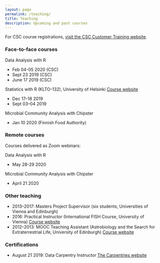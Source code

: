 ```yaml
---
layout: page
permalink: /teaching/
title: Teaching
description: Upcoming and past courses
---
```


For CSC course registrations, [visit the CSC Customer Training website](https://www.csc.fi/en/training).

### Face-to-face courses

Data Analysis with R

- Feb 04-05 2020 (CSC)
- Sept 23 2019 (CSC)
- June 17 2019 (CSC)

Statistics with R (KLTO-132), University of Helsinki [Course website](https://courses.helsinki.fi/en/klto-132)

- Dec 17–18 2019
- Sept 03–04 2019

Microbial Community Analysis with Chipster

- Jan 10 2020 (Finnish Food Authority)

### Remote courses

Courses delivered as Zoom webinars:

Data Analysis with R

- May 28-29 2020

Microbial Community Analysis with Chipster

- April 21 2020

### Other teaching

- 2013–2017: Masters Project Supervisor (six students, Universities of Vienna and Edinburgh)
- 2016: Practical Instructor (International FISH Course, University of Vienna) [Course website](http://www.microbial-ecology.net/international-fish-course) 
- 2012–2013: MOOC Teaching Assistant (Astrobiology and the Search for Extraterrestrial Life, University of Edinburgh) [Course website](https://www.coursera.org/learn/astrobiology)

### Certifications

- August 21 2019: Data Carpentry Instructor [The Carpentries website](https://carpentries.org/)
